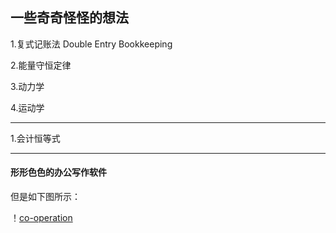 ## 一些奇奇怪怪的想法

1.复式记账法 Double Entry Bookkeeping

2.能量守恒定律

3.动力学

4.运动学

---

1.会计恒等式

---

#### 形形色色的办公写作软件

但是如下图所示：

！[co-operation](https://github.com/oldtree/todo-plan/blob/master/co.png)

